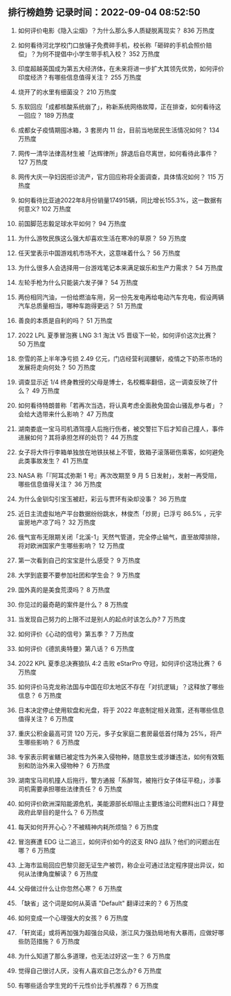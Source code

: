 
## 排行榜趋势 记录时间：2022-09-04 08:52:50
  
  1. 如何评价电影《隐入尘烟》？为什么那么多人质疑脱离现实？ 836 万热度
    
  2. 如何看待河北学校门口放锤子免费碎手机，校长称「砸碎的手机会照价赔偿」？为何不提倡中小学生带手机入校？ 352 万热度
    
  3. 印度超越英国成为第五大经济体，在未来将进一步扩大其领先优势，如何评价印度经济？有哪些信息值得关注？ 255 万热度
    
  4. 烧开了的水里有细菌没？ 210 万热度
    
  5. 东软回应「成都核酸系统崩了」，称新系统网络故障，正在排查，如何看待这一回应？ 189 万热度
    
  6. 成都女子疫情期囤冰箱，3 套房内 11 台，目前当地居民生活情况如何？ 134 万热度
    
  7. 网传一清华法律高材生被「达辉律所」辞退后自尽离世，如何看待此事件？ 127 万热度
    
  8. 网传大庆一孕妇因拒诊流产，官方回应称将全面调查，具体情况如何？ 115 万热度
    
  9. 如何看待比亚迪2022年8月份销量174915辆，同比增长155.3%，这一数据有何意义? 102 万热度
    
  10. 前国脚范志毅足球水平如何？ 94 万热度
    
  11. 为什么游牧民族这么强大却喜欢生活在寒冷的草原？ 59 万热度
    
  12. 任天堂表示中国游戏机市场不大，这意味着什么？ 56 万热度
    
  13. 为什么很多人会选择用一台游戏笔记本来满足娱乐和生产力需求？ 54 万热度
    
  14. 左轮手枪为什么只能装六发子弹？ 54 万热度
    
  15. 两份相同汽油，一份给燃油车用，另一份先发电再给电动汽车充电，假设两辆汽车总质量相当，哪种车跑得更远？ 51 万热度
    
  16. 善良的本质是自利的吗？ 51 万热度
    
  17. 2022 LPL 夏季冒泡赛 LNG 3:1 淘汰 V5 晋级下一轮，如何评价这次比赛？ 50 万热度
    
  18. 奈雪的茶上半年净亏损 2.49 亿元，门店经营利润腰斩，疫情之下奶茶市场的发展将走向何处？ 50 万热度
    
  19. 调查显示近 1/4 终身教授的父母是博士，名校概率翻倍，这一调查反映了什么？ 49 万热度
    
  20. 如何看待特朗普称「若再次当选，将认真考虑全面赦免国会山骚乱参与者」？会给大选带来什么影响？ 47 万热度
    
  21. 湖南娄底一宝马司机酒驾撞人后拖行伤者，被交警拦下后才知自己撞人，事件进展如何？其将承担怎样的处罚？ 44 万热度
    
  22. 女子将大件行李箱单独放在地铁扶梯上不管，致箱子滚落砸伤乘客，如何避免此类事故发生？ 41 万热度
    
  23. NASA 称「『阿耳忒弥斯 1 号』再次改期至 9 月 5 日发射」，发射一再受阻，哪些信息值得关注？ 36 万热度
    
  24. 为什么金钏勾引宝玉被赶，彩云与贾环有染却没事？ 36 万热度
    
  25. 近日主流虚拟地产平台数据纷纷跳水，林俊杰「炒房」已浮亏 86.5% ，元宇宙房地产凉了吗？ 32 万热度
    
  26. 俄气宣布无限期关闭「北溪-1」天然气管道，完全停止输气，直至故障排除，将对欧洲国家产生哪些影响？ 12 万热度
    
  27. 第一次看到自己的宝宝是什么感受？ 9 万热度
    
  28. 大学到底要不要参加社团和学生会？ 9 万热度
    
  29. 国外真的是美食荒漠吗？ 8 万热度
    
  30. 你见过的最奇葩的案件是什么？ 8 万热度
    
  31. 当发现自己努力的上限不过是别人的起点时该怎么办? 7 万热度
    
  32. 如何评价《心动的信号》第五季？ 7 万热度
    
  33. 如何评价《德凯奥特曼》第八话？ 6 万热度
    
  34. 2022 KPL 夏季总决赛狼队 4:2 击败 eStarPro 夺冠，如何评价这场比赛？ 6 万热度
    
  35. 如何评价马克龙称法国与中国在印太地区不存在「对抗逻辑」？这释放了哪些信息？ 6 万热度
    
  36. 日本决定停止使用软盘和光盘，将于 2022 年底制定相关政策，还有哪些信息值得关注？ 6 万热度
    
  37. 重庆公积金最高可贷 120 万元，多子女家庭二套房最低首付降为 25%，将产生哪些影响？ 6 万热度
    
  38. 专家表示鳄雀鳝已被定性为外来入侵物种，随意放生或涉嫌违法，如何有效甄别和防治外来入侵物种？ 6 万热度
    
  39. 湖南宝马司机撞人后拖行，警方通报「系醉驾，被拖行女子体征平稳」，涉事司机需要承担哪些法律责任？ 6 万热度
    
  40. 如何评价欧洲深陷能源危机，美能源部长却阻止主要炼油公司燃料出口？拜登政府此举目的是什么？ 6 万热度
    
  41. 每天如何开开心心？不被精神内耗所烦恼？ 6 万热度
    
  42. 冒泡赛遭 EDG 让二追三，如何评价如今的这支 RNG 战队？他们的问题出在哪？ 6 万热度
    
  43. 上海市监局回应巴黎贝甜无证生产被罚，称企业可通过法定程序提出异议，如何从法律角度解读？ 6 万热度
    
  44. 父母做过什么让你忽然心寒？ 6 万热度
    
  45. 「缺省」这个词是如何从英语 "Default" 翻译过来的？ 6 万热度
    
  46. 如何变成一个心理强大的女孩？ 6 万热度
    
  47. 「轩岚诺」或将再加强为超强台风级，浙江风力强劲局地有大暴雨，应做好哪些防范措施？ 6 万热度
    
  48. 为什么知道了那么多道理，也无法过好这一生？ 6 万热度
    
  49. 觉得自己很讨人厌，没有人喜欢自己怎么办? 6 万热度
    
  50. 有哪些适合学生党的千元性价比手机推荐？ 6 万热度
    